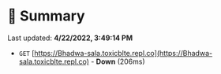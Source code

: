 # 📖 Summary
Last updated: **4/22/2022, 3:49:14 PM**

- `GET` [https://Bhadwa-sala.toxicblte.repl.co](https://Bhadwa-sala.toxicblte.repl.co) - **Down** (206ms)
